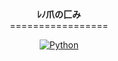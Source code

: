<p align="center">
  <br><b>ﾚﾉ爪の匚み</b><br>
  =================
</p>




<p align="center">
<a href="https://www.python.org/" target="_blank" rel="noreferrer"><img src="https://i.pinimg.com/originals/ee/e8/43/eee8431910fbcdaa786ddd7b7a56c44e.gif" alt="Python" /></a>
</p>
